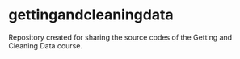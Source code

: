 # gettingandcleaningdata
Repository created for sharing the source codes of the Getting and Cleaning Data course.
